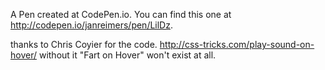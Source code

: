 A Pen created at CodePen.io. You can find this one at http://codepen.io/janreimers/pen/LilDz.

 thanks to Chris Coyier for the code. http://css-tricks.com/play-sound-on-hover/ without it "Fart on Hover" won't exist at all.